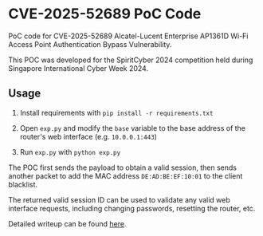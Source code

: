 # CVE-2025-52689 PoC Code

PoC code for CVE-2025-52689 Alcatel-Lucent Enterprise AP1361D Wi-Fi Access Point Authentication Bypass Vulnerability.

This POC was developed for the SpiritCyber 2024 competition held during Singapore International Cyber Week 2024.

## Usage

1. Install requirements with `pip install -r requirements.txt`

2. Open `exp.py` and modify the `base` variable to the base address of the router's web interface (e.g. `10.0.0.1:443`)

3. Run `exp.py` with `python exp.py`

The POC first sends the payload to obtain a valid session, then sends another packet to add the MAC address `DE:AD:BE:EF:10:01` to the client blacklist.

The returned valid session ID can be used to validate any valid web interface requests, including changing passwords, resetting the router, etc.

Detailed writeup can be found [here](https://blog.uhg.sg/article/24.html).

